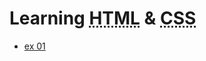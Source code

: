 # Learning <abbr title="Hyper text markup laangue">HTML</abbr> & <abbr title="Cascading Style sheet">CSS</abbr>
<ul>
  <li><a href="exercicios/ex001">ex 01</a></li>
</ul>
